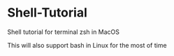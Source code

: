# Shell-Tutorial
Shell tutorial for terminal zsh in MacOS

This will also support bash in Linux for the most of time
